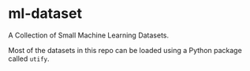 # ml-dataset

A Collection of Small Machine Learning Datasets.

Most of the datasets in this repo can be loaded using a Python package called `utify`.
